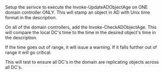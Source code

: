 Setup the serivce to execute the Invoke-UpdateADObjectAge on ONE domain controller ONLY.  This will stamp an object in AD with Unix time format in the description.

On all of the domain controllers, add the Invoke-CheckADObjectAge.  This will compare the local DC's time to the time in the desired object's time in the description.

If the time goes out of range, it will issue a warning.  If it falls further out of range it will go critical.

This will test to ensure all DC's in the domain are replicating objects across all DC's.
